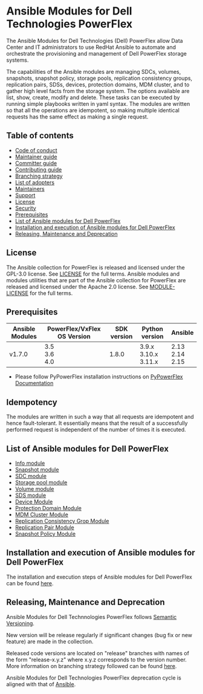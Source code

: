 # Ansible Modules for Dell Technologies PowerFlex

The Ansible Modules for Dell Technologies (Dell) PowerFlex allow Data Center and IT administrators to use RedHat Ansible to automate and orchestrate the provisioning and management of Dell PowerFlex storage systems.

The capabilities of the Ansible modules are managing SDCs, volumes, snapshots, snapshot policy, storage pools, replication consistency groups, replication pairs, SDSs, devices, protection domains, MDM cluster, and to gather high level facts from the storage system. The options available are list, show, create, modify and delete. These tasks can be executed by running simple playbooks written in yaml syntax. The modules are written so that all the operations are idempotent, so making multiple identical requests has the same effect as making a single request.

## Table of contents

* [Code of conduct](https://github.com/dell/ansible-powerflex/blob/1.7.0/docs/CODE_OF_CONDUCT.md)
* [Maintainer guide](https://github.com/dell/ansible-powerflex/blob/1.7.0/docs/MAINTAINER_GUIDE.md)
* [Committer guide](https://github.com/dell/ansible-powerflex/blob/1.7.0/docs/COMMITTER_GUIDE.md)
* [Contributing guide](https://github.com/dell/ansible-powerflex/blob/1.7.0/docs/CONTRIBUTING.md)
* [Branching strategy](https://github.com/dell/ansible-powerflex/blob/1.7.0/docs/BRANCHING.md)
* [List of adopters](https://github.com/dell/ansible-powerflex/blob/1.7.0/docs/ADOPTERS.md)
* [Maintainers](https://github.com/dell/ansible-powerflex/blob/1.7.0/docs/MAINTAINERS.md)
* [Support](https://github.com/dell/ansible-powerflex/blob/1.7.0/docs/SUPPORT.md)
* [License](#license)
* [Security](https://github.com/dell/ansible-powerflex/blob/1.7.0/docs/SECURITY.md)
* [Prerequisites](#prerequisites)
* [List of Ansible modules for Dell PowerFlex](#list-of-ansible-modules-for-dell-powerflex)
* [Installation and execution of Ansible modules for Dell PowerFlex](#installation-and-execution-of-ansible-modules-for-dell-powerflex)
* [Releasing, Maintenance and Deprecation](#releasing-maintenance-and-deprecation)

## License
The Ansible collection for PowerFlex is released and licensed under the GPL-3.0 license. See [LICENSE](https://github.com/dell/ansible-powerflex/blob/1.7.0/LICENSE) for the full terms. Ansible modules and modules utilities that are part of the Ansible collection for PowerFlex are released and licensed under the Apache 2.0 license. See [MODULE-LICENSE](https://github.com/dell/ansible-powerflex/blob/1.7.0/MODULE-LICENSE) for the full terms.

## Prerequisites

| **Ansible Modules** | **PowerFlex/VxFlex OS Version** | **SDK version** | **Python version** | **Ansible**              |
|---------------------|-----------------------|-------|--------------------|--------------------------|
| v1.7.0 |3.5 <br> 3.6 <br> 4.0 | 1.8.0 | 3.9.x <br> 3.10.x <br> 3.11.x | 2.13 <br> 2.14 <br> 2.15 |

  * Please follow PyPowerFlex installation instructions on [PyPowerFlex Documentation](https://github.com/dell/python-powerflex)
  
## Idempotency
The modules are written in such a way that all requests are idempotent and hence fault-tolerant. It essentially means that the result of a successfully performed request is independent of the number of times it is executed.

## List of Ansible modules for Dell PowerFlex
  * [Info module](https://github.com/dell/ansible-powerflex/blob/1.7.0/docs/modules/info.rst)
  * [Snapshot module](https://github.com/dell/ansible-powerflex/blob/1.7.0/docs/modules/snapshot.rst)
  * [SDC module](https://github.com/dell/ansible-powerflex/blob/1.7.0/docs/modules/sdc.rst)
  * [Storage pool module](https://github.com/dell/ansible-powerflex/blob/1.7.0/docs/modules/storagepool.rst)
  * [Volume module](https://github.com/dell/ansible-powerflex/blob/1.7.0/docs/modules/volume.rst)
  * [SDS module](https://github.com/dell/ansible-powerflex/blob/1.7.0/docs/modules/sds.rst)
  * [Device Module](https://github.com/dell/ansible-powerflex/blob/1.7.0/docs/modules/device.rst)
  * [Protection Domain Module](https://github.com/dell/ansible-powerflex/blob/1.7.0/docs/modules/protection_domain.rst)
  * [MDM Cluster Module](https://github.com/dell/ansible-powerflex/blob/1.7.0/docs/modules/mdm_cluster.rst)
  * [Replication Consistency Grop Module](https://github.com/dell/ansible-powerflex/blob/1.7.0/docs/modules/replication_consistency_group.rst)
  * [Replication Pair Module](https://github.com/dell/ansible-powerflex/blob/1.7.0/docs/modules/replication_pair.rst)
  * [Snapshot Policy Module](https://github.com/dell/ansible-powerflex/blob/1.7.0/docs/modules/snapshot_policy.rst)

## Installation and execution of Ansible modules for Dell PowerFlex
The installation and execution steps of Ansible modules for Dell PowerFlex can be found [here](https://github.com/dell/ansible-powerflex/blob/1.7.0/docs/INSTALLATION.md).

## Releasing, Maintenance and Deprecation

Ansible Modules for Dell Technnologies PowerFlex follows [Semantic Versioning](https://semver.org/).

New version will be release regularly if significant changes (bug fix or new feature) are made in the collection.

Released code versions are located on "release" branches with names of the form "release-x.y.z" where x.y.z corresponds to the version number. More information on branching strategy followed can be found [here](https://github.com/dell/ansible-powerflex/blob/1.7.0/docs/BRANCHING.md).

Ansible Modules for Dell Technologies PowerFlex deprecation cycle is aligned with that of [Ansible](https://docs.ansible.com/ansible/latest/dev_guide/module_lifecycle.html).